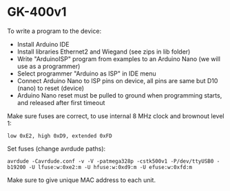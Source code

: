 # GK-400v1

To write a program to the device:

 - Install Arduino IDE
 - Install libraries Ethernet2 and Wiegand (see zips in lib folder)
 - Write "ArduinoISP" program from examples to an Arduino Nano (we will use as a programmer)
 - Select programmer "Arduino as ISP" in IDE menu
 - Connect Arduino Nano to ISP pins on device, all pins are same but D10 (nano) to reset (device)
 - Arduino Nano reset must be pulled to ground when programming starts, and released after first timeout

Make sure fuses are correct, to use internal 8 MHz clock and brownout level 1:

    low 0xE2, high 0xD9, extended 0xFD

Set fuses (change avrdude paths):

    avrdude -Cavrdude.conf -v -V -patmega328p -cstk500v1 -P/dev/ttyUSB0 -b19200 -U lfuse:w:0xe2:m -U hfuse:w:0xd9:m -U efuse:w:0xfd:m

Make sure to give unique MAC address to each unit.

